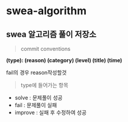 # swea-algorithm
swea 알고리즘 풀이 저장소
-----------------
> commit conventions   

**(type): (reason) (category) (level) (title) (time)**   

fail의 경우 reason작성할것

> type에 들어가는 항목
+ solve : 문제풀이 성공
+ fail : 문제풀이 실패
+ improve : 실패 후 수정하여 성공
